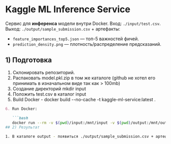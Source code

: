 # Kaggle ML Inference Service

Сервис для **инференса** модели внутри Docker.
Вход: `./input/test.csv`.  
Выход: `./output/sample_submission.csv` + артефакты:
- `feature_importances_top5.json` — топ-5 важностей фичей.
- `prediction_density.png` — плотность/распределение предсказаний.

## 1) Подготовка

1. Склонировать репозиторий.
2. Распаковать model.pkl.zip в том же каталоге (github не хотел его принимать в изначальном виде так как > 100mb)
3. Создание директорий mkdir input
4. Положить test.csv в каталог input
5. Build Docker - docker build --no-cache -t kaggle-ml-service:latest .
```markdown
6. Run Docker:

   ```bash
   docker run --rm -v $(pwd)/input:/mnt/input -v $(pwd)/output:/mnt/output kaggle-ml-service:latest
## 2) Результат

1. В каталоге output - появиться ./output/sample_submission.csv + артефакты
